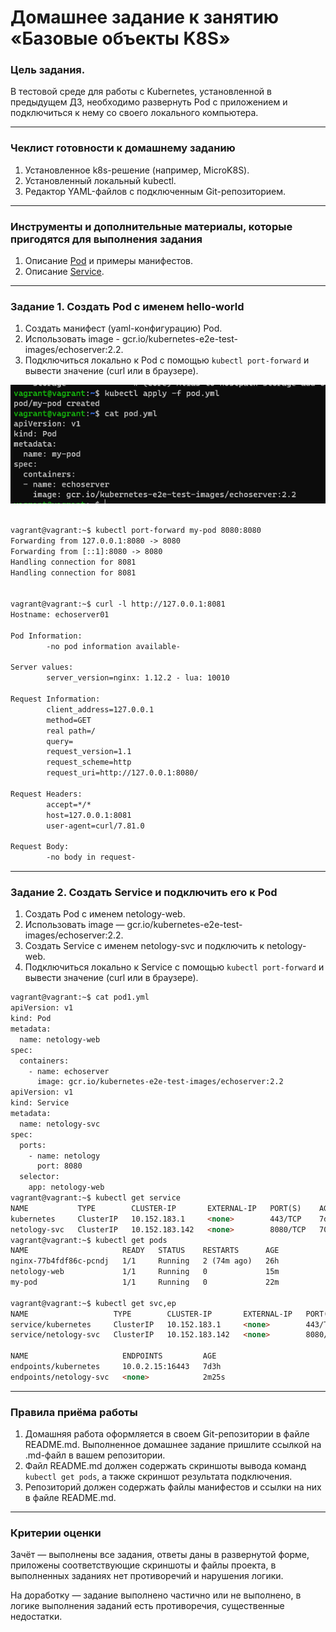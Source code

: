 # Домашнее задание к занятию «Базовые объекты K8S» 

### Цель задания. 

В тестовой среде для работы с Kubernetes, установленной в предыдущем ДЗ, необходимо развернуть Pod с приложением и подключиться к нему со своего локального компьютера.  

------

### Чеклист готовности к домашнему заданию

1. Установленное k8s-решение (например, MicroK8S). 
2. Установленный локальный kubectl.
3. Редактор YAML-файлов с подключенным Git-репозиторием.

------

### Инструменты и дополнительные материалы, которые пригодятся для выполнения задания

1. Описание [Pod](https://kubernetes.io/docs/concepts/workloads/pods/) и примеры манифестов.
2. Описание [Service](https://kubernetes.io/docs/concepts/services-networking/service/).

------

### Задание 1. Создать Pod с именем hello-world

1. Создать манифест (yaml-конфигурацию) Pod.
2. Использовать image - gcr.io/kubernetes-e2e-test-images/echoserver:2.2.
3. Подключиться локально к Pod с помощью `kubectl port-forward` и вывести значение (curl или в браузере).



![img_3.png](img_3.png) 

```html 

vagrant@vagrant:~$ kubectl port-forward my-pod 8080:8080 
Forwarding from 127.0.0.1:8080 -> 8080 
Forwarding from [::1]:8080 -> 8080 
Handling connection for 8081 
Handling connection for 8081 


vagrant@vagrant:~$ curl -l http://127.0.0.1:8081 
Hostname: echoserver01 

Pod Information: 
        -no pod information available- 

Server values: 
        server_version=nginx: 1.12.2 - lua: 10010 

Request Information: 
        client_address=127.0.0.1 
        method=GET 
        real path=/ 
        query= 
        request_version=1.1 
        request_scheme=http 
        request_uri=http://127.0.0.1:8080/ 

Request Headers: 
        accept=*/* 
        host=127.0.0.1:8081 
        user-agent=curl/7.81.0 

Request Body: 
        -no body in request- 

``` 
------

### Задание 2. Создать Service и подключить его к Pod

1. Создать Pod с именем netology-web.
2. Использовать image — gcr.io/kubernetes-e2e-test-images/echoserver:2.2.
3. Создать Service с именем netology-svc и подключить к netology-web.
4. Подключиться локально к Service с помощью `kubectl port-forward` и вывести значение (curl или в браузере).
 
```html 
vagrant@vagrant:~$ cat pod1.yml 
apiVersion: v1 
kind: Pod 
metadata: 
  name: netology-web 
spec: 
  containers: 
    - name: echoserver
      image: gcr.io/kubernetes-e2e-test-images/echoserver:2.2
apiVersion: v1
kind: Service
metadata: 
  name: netology-svc
spec: 
  ports:
    - name: netology
      port: 8080
  selector:
    app: netology-web
vagrant@vagrant:~$ kubectl get service
NAME           TYPE        CLUSTER-IP       EXTERNAL-IP   PORT(S)    AGE
kubernetes     ClusterIP   10.152.183.1     <none>        443/TCP    7d3h
netology-svc   ClusterIP   10.152.183.142   <none>        8080/TCP   70s
vagrant@vagrant:~$ kubectl get pods
NAME                     READY   STATUS    RESTARTS      AGE
nginx-77b4fdf86c-pcndj   1/1     Running   2 (74m ago)   26h
netology-web             1/1     Running   0             15m
my-pod                   1/1     Running   0             22m

vagrant@vagrant:~$ kubectl get svc,ep
NAME                   TYPE        CLUSTER-IP       EXTERNAL-IP   PORT(S)    AGE
service/kubernetes     ClusterIP   10.152.183.1     <none>        443/TCP    7d3h
service/netology-svc   ClusterIP   10.152.183.142   <none>        8080/TCP   2m31s

NAME                     ENDPOINTS         AGE
endpoints/kubernetes     10.0.2.15:16443   7d3h
endpoints/netology-svc   <none>            2m25s
```
------

### Правила приёма работы

1. Домашняя работа оформляется в своем Git-репозитории в файле README.md. Выполненное домашнее задание пришлите ссылкой на .md-файл в вашем репозитории.
2. Файл README.md должен содержать скриншоты вывода команд `kubectl get pods`, а также скриншот результата подключения.
3. Репозиторий должен содержать файлы манифестов и ссылки на них в файле README.md.

------

### Критерии оценки
Зачёт — выполнены все задания, ответы даны в развернутой форме, приложены соответствующие скриншоты и файлы проекта, в выполненных заданиях нет противоречий и нарушения логики.

На доработку — задание выполнено частично или не выполнено, в логике выполнения заданий есть противоречия, существенные недостатки.
